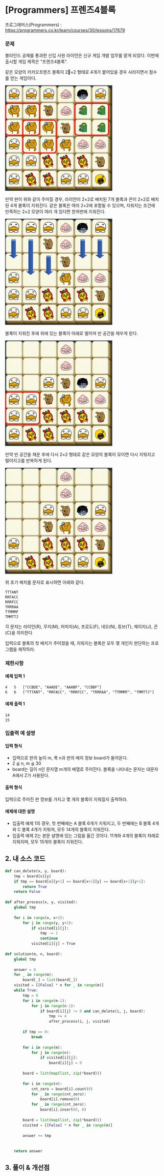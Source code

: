 # [Programmers] 프렌즈4블록

프로그래머스(Programmers) :  https://programmers.co.kr/learn/courses/30/lessons/17679

### 문제

블라인드 공채를 통과한 신입 사원 라이언은 신규 게임 개발 업무를 맡게 되었다. 이번에 출시할 게임 제목은 "프렌즈4블록".

같은 모양의 카카오프렌즈 블록이 2×2 형태로 4개가 붙어있을 경우 사라지면서 점수를 얻는 게임이다.

![img.png](images/17679_img.png)

만약 판이 위와 같이 주어질 경우, 라이언이 2×2로 배치된 7개 블록과 콘이 2×2로 배치된 4개 블록이 지워진다. 같은 블록은 여러 2×2에 포함될 수 있으며, 지워지는 조건에 만족하는 2×2 모양이 여러 개 있다면 한꺼번에 지워진다.

![img_1.png](images/17679_img_1.png)

블록이 지워진 후에 위에 있는 블록이 아래로 떨어져 빈 공간을 채우게 된다.

![img_2.png](images/17679_img_2.png)

만약 빈 공간을 채운 후에 다시 2×2 형태로 같은 모양의 블록이 모이면 다시 지워지고 떨어지고를 반복하게 된다.

![img_3.png](images/17679_img_3.png)

위 초기 배치를 문자로 표시하면 아래와 같다.

```
TTTANT
RRFACC
RRRFCC
TRRRAA
TTMMMF
TMMTTJ
```

각 문자는 라이언(R), 무지(M), 어피치(A), 프로도(F), 네오(N), 튜브(T), 제이지(J), 콘(C)을 의미한다

입력으로 블록의 첫 배치가 주어졌을 때, 지워지는 블록은 모두 몇 개인지 판단하는 프로그램을 제작하라.


### 제한사항

#### 예제 입력 1

```  
4	5	["CCBDE", "AAADE", "AAABF", "CCBBF"]
6	6	["TTTANT", "RRFACC", "RRRFCC", "TRRRAA", "TTMMMF", "TMMTTJ"]
```  

#### 예제 출력 1

```  
14
15
```  

### 입출력 예 설명

#### 입력 형식

- 입력으로 판의 높이 m, 폭 n과 판의 배치 정보 board가 들어온다.
- 2 ≦ n, m ≦ 30
- board는 길이 n인 문자열 m개의 배열로 주어진다. 블록을 나타내는 문자는 대문자 A에서 Z가 사용된다.

#### 출력 형식

입력으로 주어진 판 정보를 가지고 몇 개의 블록이 지워질지 출력하라.

#### 예제에 대한 설명

- 입출력 예제 1의 경우, 첫 번째에는 A 블록 6개가 지워지고, 두 번째에는 B 블록 4개와 C 블록 4개가 지워져, 모두 14개의 블록이 지워진다.
- 입출력 예제 2는 본문 설명에 있는 그림을 옮긴 것이다. 11개와 4개의 블록이 차례로 지워지며, 모두 15개의 블록이 지워진다.

## 2. 내 소스 코드

```python  
def can_delete(x, y, board):
    tmp = board[x][y]
    if tmp == board[x][y+1] == board[x+1][y] == board[x+1][y+1]:
        return True
    return False

def after_process(x, y, visited):
    global tmp

    for i in range(x, x+2):
        for j in range(y, y+2):
            if visited[i][j]:
                tmp -= 1
                continue
            visited[i][j] = True

def solution(m, n, board):
    global tmp

    answer = 0
    for _ in range(m):
        board[_] = list(board[_])
    visited = [[False] * n for _ in range(m)]
    while True:
        tmp = 0
        for i in range(m-1):
            for j in range(n-1):
                if board[i][j] != 0 and can_delete(i, j, board):
                    tmp += 4
                    after_process(i, j, visited)

        if tmp == 0:
            break

        for i in range(m):
            for j in range(n):
                if visited[i][j]:
                    board[i][j] = 0

        board = list(map(list, zip(*board)))

        for i in range(n):
            cnt_zero = board[i].count(0)
            for _ in range(cnt_zero):
                board[i].remove(0)
            for _ in range(cnt_zero):
                board[i].insert(0, 0)

        board = list(map(list, zip(*board)))
        visited = [[False] * n for _ in range(m)]

        answer += tmp


    return answer
```  



## 3. 풀이 & 개선점